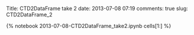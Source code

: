 Title: CTD2DataFrame take 2
date:  2013-07-08 07:19
comments: true
slug: CTD2DataFrame_2

{% notebook 2013-07-08-CTD2DataFrame_take2.ipynb cells[1:] %}
